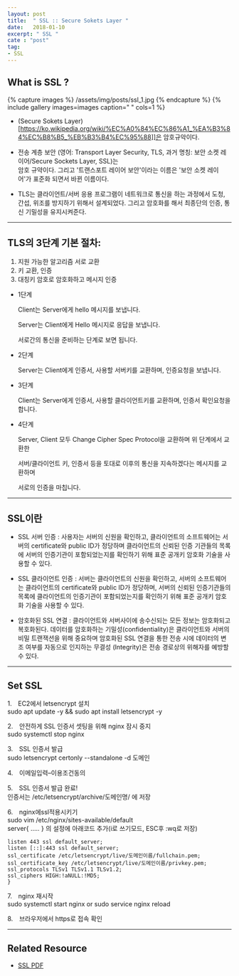 ```yaml
---
layout: post
title:  " SSL :: Secure Sokets Layer "
date:   2018-01-10
excerpt: " SSL "
cate : "post"
tag:
- SSL
---
```


## What is SSL ?

{% capture images %}
  /assets/img/posts/ssl_1.jpg
{% endcapture %}
{% include gallery images=images caption=" " cols=1 %}

* (Secure Sokets Layer)[https://ko.wikipedia.org/wiki/%EC%A0%84%EC%86%A1_%EA%B3%84%EC%B8%B5_%EB%B3%B4%EC%95%88]]은 암호규악이다.

* 전송 계층 보안 (영어: Transport Layer Security, TLS, 과거 명칭: 보안 소켓 레이어/Secure Sockets Layer, SSL)는 <br> 암호 규약이다. 그리고 '트랜스포트 레이어 보안'이라는 이름은 '보안 소켓 레이어'가 표준화 되면서 바뀐 이름이다.

* TLS는 클라이언트/서버 응용 프로그램이 네트워크로 통신을 하는 과정에서 도청, 간섭, 위조를 방지하기 위해서 설계되었다. 그리고 암호화를 해서 최종단의 인증, 통신 기밀성을 유지시켜준다.

---

## TLS의 3단계 기본 절차:

  1. 지원 가능한 알고리즘 서로 교환
  2. 키 교환, 인증
  3. 대칭키 암호로 암호화하고 메시지 인증


* 1단계

    Client는 Server에게 hello 메시지를 보냅니다.

    Server는 Client에게 Hello 메시지로 응답을 보냅니다.

    서로간의 통신을 준비하는 단계로 보면 됩니다.

* 2단계

    Server는 Client에게 인증서, 사용할 서버키를 교환하며, 인증요청을 보냅니다.

* 3단계

    Client는 Server에게 인증서, 사용할 클라이언트키를 교환하며, 인증서 확인요청을 합니다.

* 4단계

    Server, Client 모두 Change Cipher Spec Protocol을 교환하며 위 단계에서 교환한 

    서버/클라이언트 키, 인증서 등을 토대로 이후의 통신을 지속하겠다는 메시지를 교환하며

    서로의 인증을 마칩니다.

---

## SSL이란

- SSL 서버 인증 : 사용자는 서버의 신원을 확인하고, 클라이언트의 소프트웨어는 서버의 certificate와 public ID가 정당하며 클라이언트의 신뢰된 인증 기관들의  목록에 서버의 인증기관이 포함되었는지를 확인하기 위해 표준 공개키 암호화 기술을 사용할 수 있다.

- SSL 클라이언트 인증 : 서버는 클라이언트의 신원을 확인하고, 서버의 소프트웨어는 클라이언트의 certificate와 public ID가 정당하며, 서버의 신뢰된 인증기관들의 목록에 클라이언트의 인증기관이 포함되었는지를 확인하기 위해 표준 공개키 암호화 기술을 사용할 수 있다.

- 암호화된 SSL 연결 : 클라이언트와 서버사이에 송수신되는 모든 정보는 암호화되고 복호화된다. 데이터를 암호화하는 기밀성(confidentiality)은 클라이언트와 서버의 비밀 트랜잭션을 위해 중요하며 암호화된 SSL 연결을 통한 전송 시에 데이터의 변조 여부를 자동으로 인지하는 무결성 (Integrity)은 전송 경로상의 위해자를 예방할 수 있다.


---

## Set SSL

1.　EC2에서 letsencrypt 설치 <br> sudo apt update -y && sudo apt install letsencrypt -y

2.　안전하게 SSL 인증서 셋팅을 위해 nginx 잠시 중지 <br> sudo systemctl stop nginx

3.　SSL 인증서 발급 <br> sudo letsencrypt certonly --standalone -d 도메인

4.　이메일입력–이용조건동의

5.　SSL 인증서 발급 완료! <br> 인증서는 /etc/letsencrypt/archive/도메인명/ 에 저장

6.　nginx에ssl적용시키기 <br> sudo vim /etc/nginx/sites-available/default <br>
server{ ..... } 의 설정에 아래코드 추가(i로 쓰기모드, ESC후 :wq로 저장)

```
listen 443 ssl default_server; 
listen [::]:443 ssl default_server;
ssl_certificate /etc/letsencrypt/live/도메인이름/fullchain.pem; 
ssl_certificate_key /etc/letsencrypt/live/도메인이름/privkey.pem; 
ssl_protocols TLSv1 TLSv1.1 TLSv1.2;
ssl_ciphers HIGH:!aNULL:!MD5;
}

```
7.　nginx 재시작 <br> sudo systemctl start nginx or sudo service nginx reload

8.　브라우저에서 https로 접속 확인


---

## Related Resource

* [SSL PDF](https://github.com/goodGid/NodeSeminar/blob/master/Seminar_8th/SOPT21th_8%EC%B0%A8%EC%84%B8%EB%AF%B8%EB%82%98.pdf)
